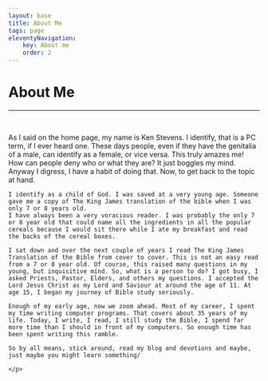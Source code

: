 ```yaml
---
layout: base
title: About Me
tags: page
eleventyNavigation:
    key: About me
    order: 2
---
```

# About Me
<hr>
<br>
<p class="center">
    As I said on the home page, my name is Ken Stevens. I identify, that is a PC term, if I ever heard one. These days people, even if they have the genitalia of a male, can identify as a female, or vice versa. 
    This truly amazes me! How can people deny who or what they are? It just boggles my mind. Anyway I digress, I have a habit of doing that. Now, to get back to the topic at hand.
    
    I identify as a child of God. I was saved at a very young age. Someone gave me a copy of The King James translation of the bible when I was only 7 or 8 years old.
    I have always been a very voracious reader. I was probably the only 7 or 8 year old that could name all the ingredients in all the popular cereals because I would sit there while I ate my breakfast and read the backs of the cereal boxes.

    I sat down and over the next couple of years I read The King James Translation of the Bible from cover to cover. This is not an easy read from a 7 or 8 year old. Of course, this raised many questions in my young, but inquisitive mind. So, what is a person to do? I got busy, I asked Priests, Pastor, Elders, and others my questions. I accepted the Lord Jesus Christ as my Lord and Saviour at around the age of 11. At age 15, I began my journey of Bible study seriously. 

    Enough of my early age, now we zoom ahead. Most of my career, I spent my time writing computer programs. That covers about 35 years of my life. Today, I write, I read, I still study the Bible, I spend far more time than I should in front of my computers. So enough time has been spent writing this ramble.  
    
    So by all means, stick around, read my blog and devotions and maybe, just maybe you might learn something/
    
    </p>